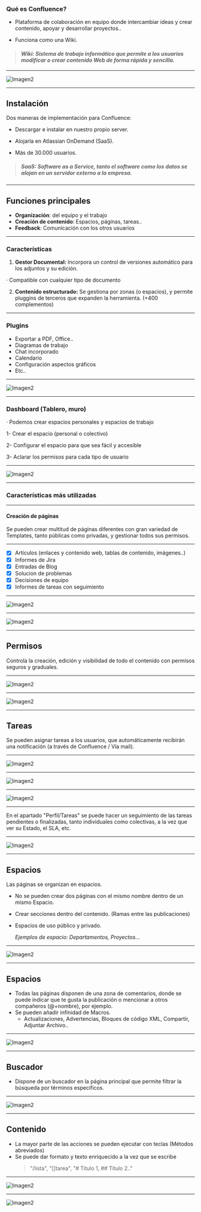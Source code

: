 ### Qué es Confluence?

- Plataforma de colaboración en equipo donde intercambiar ideas y crear 
contenido, apoyar y desarrollar proyectos..

- Funciona como una Wiki.

> #### *Wiki: Sistema de trabajo informático que permite a los usuarios modificar o crear contenido Web de forma rápida y sencilla.*

---

![Imagen2](/Imagenes/confluence.jpg)

---

## **Instalación**
Dos maneras de implementación para Confluence:
- Descargar e instalar en nuestro propio server.

- Alojarla en Atlassian OnDemand (SaaS). 
 - Más de 30.000 usuarios.

> ##### *SaaS: Software as a Service, tanto el software como los datos se alojan en un servidor externo a la empresa.*

---

## **Funciones principales**
* **Organización**: del equipo y el trabajo
* **Creación de contenido**: Espacios, páginas, tareas..
* **Feedback**: Comunicación con los otros usuarios

---

### **Características**
1. **Gestor Documental:** Incorpora un control de versiones automático
para los adjuntos y su edición. 

 · Compatible con cualquier tipo de documento

2. **Contenido estructurado:** Se gestiona por zonas (o espacios), y permite pluggins
de terceros que expanden la herramienta. (+400 complementos)

---

### Plugins 

- Exportar a PDF, Office..
- Diagramas de trabajo
- Chat incorporado
- Calendario
- Configuración aspectos gráficos
- Etc..

---

![Imagen2](/Imagenes/Ejemplopag2.png)

---

### **Dashboard (Tablero, muro)**
· Podemos crear espacios personales y espacios de trabajo

1- Crear el espacio (personal o colectivo)

2- Configurar el espacio para que sea fácil y accesible

3- Aclarar los permisos para cada tipo de usuario

---

![Imagen2](/Imagenes/Dashboard.png)

---

### **Características más utilizadas**

---

#### Creación de páginas

Se pueden crear multitud de páginas diferentes con gran variedad de Templates,
tanto públicas como privadas, y gestionar todos sus permisos.

---

- [X] Artículos (enlaces y contenido web, tablas de contenido, imágenes..)
- [X] Informes de Jira
- [X] Entradas de Blog
- [X] Solucion de problemas
- [X] Decisiones de equipo
- [X] Informes de tareas con seguimiento

---

![Imagen2](/Imagenes/Createpag.png)

---

![Imagen2](/Imagenes/Createpag2.png)

---

## **Permisos**

Controla la creación, edición y visibilidad de todo el contenido
con permisos seguros y graduales.

---

![Imagen2](/Imagenes/Permisos2.png)

---

![Imagen2](/Imagenes/Permisos.png)

---

## **Tareas**
Se pueden asignar tareas a los usuarios, que automáticamente recibirán
una notificación (a través de Confluence / Vía mail).

---

![Imagen2](/Imagenes/Tareas3.png)

---

![Imagen2](/Imagenes/Ejemplopag.png)

---

![Imagen2](/Imagenes/Notificaciones.png)

---

En el apartado "Perfil/Tareas" se puede hacer un seguimiento de las tareas pendientes o finalizadas, tanto individuales como colectivas, a la vez que ver su Estado, el SLA, etc.

---

![Imagen2](/Imagenes/tareas4.png)

---

## **Espacios**
Las páginas se organizan en espacios.
* No se pueden crear dos páginas con el mismo nombre dentro de un mismo Espacio.
* Crear secciones dentro del contenido. (Ramas entre las publicaciones)
* Espacios de uso público y privado.

	_Ejemplos de espacio: Departamentos, Proyectos..._

---

![Imagen2](/Imagenes/Espacios2.png)

---

## **Espacios**
- Todas las páginas disponen de una zona de comentarios, donde se puede indicar
que te gusta la publicación o mencionar a otros compañeros (@+nombre), por ejemplo.
- Se pueden añadir infinidad de Macros.
	- Actualizaciones, Advertencias, Bloques de código XML, Compartir, Adjuntar Archivo..

---

![Imagen2](/Imagenes/Macrocoment.png)

---

## **Buscador**
- Dispone de un buscador en la página principal que permite filtrar la búsqueda por
términos específicos.

---

![Imagen2](/Imagenes/Busqueda.png)

---

## Contenido

- La mayor parte de las acciones se pueden ejecutar con teclas (Métodos abreviados)
- Se puede dar formato y texto enriquecido a la vez que se escribe
	> "/lista", "[]tarea", "# Título 1, ## Título 2.."

---

![Imagen2](/Imagenes/enriquecido.png)

---

![Imagen2](/Imagenes/fin.png)























